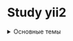 # Study yii2

<details>
    <summary>Основные темы</summary>
    
   1. Контроллеры в Yii. Общий контроллер приложения
   2. Виды и шаблоны
   3. Подклоючние стилей и шаблонов. Блоки.
   4. Выполнение AJAX запроса
   5. Метаданные страницы
   6. Формы 
        - Создание форм
        - Валидация данных
        - Принятие данных из формы
   7. Работа с БД
        - Выборка данных
        - Отложенная и жадная загрузка данных
        - Запись данных в БД
        - Обновление и удаление данных в БД
   8. Виджеты
   9. Расширения 
         - Установка расширений из консоли
         - Установка расширений без composer
   10. Создание ЧПУ      
   11. Gii - генерация кода 
</details>
